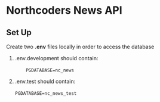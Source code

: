 # Northcoders News API

## Set Up


<p>Create two <strong>.env</strong> files locally in order to access the database</p>


<ol>
 <li> .env.development should contain:</br>
  <code>
    PGDATABASE=nc_news
  </code>
  </li>
  <li>.env.test should contain:</br>
  <code>
PGDATABASE=nc_news_test
  </code>
  </li>
  </ol>


